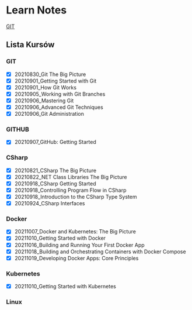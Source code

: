 # Learn Notes

[GIT](/Git/README.MD)

## Lista Kursów

### GIT

- [x] 20210830_Git The Big Picture
- [x] 20210901_Getting Started with Git
- [x] 20210901_How Git Works
- [x] 20210905_Working with Git Branches
- [x] 20210906_Mastering Git
- [x] 20210906_Advanced Git Techniques
- [x] 20210906_Git Administration

### GITHUB

- [x] 20210907_GitHub: Getting Started

### CSharp

- [x] 20210821_CSharp The Big Picture
- [x] 20210822_NET Class Libraries The Big Picture
- [x] 20210918_CSharp Getting Started
- [x] 20210918_Controlling Program Flow in CSharp
- [x] 20210918_Introduction to the CSharp Type System
- [x] 20210924_CSharp Interfaces

### Docker

- [x] 20211007_Docker and Kubernetes: The Big Picture
- [x] 20211010_Getting Started with Docker
- [x] 20211016_Building and Running Your First Docker App
- [x] 20211018_Building and Orchestrating Containers with Docker Compose
- [x] 20211019_Developing Docker Apps: Core Principles

### Kubernetes

- [x] 20211010_Getting Started with Kubernetes

### Linux

